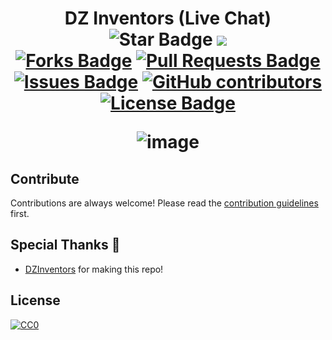 <h1 align="center">DZ Inventors (Live Chat)
<div align="center">
<img src="https://img.shields.io/static/v1?label=%F0%9F%8C%9F&message=If%20Useful&style=style=flat&color=BC4E99" alt="Star Badge"/>
<a href="https://www.facebook.com/DZ.Inventors" ><img src="https://img.shields.io/badge/Facebook-1877F2?style=for-the-badge&logo=facebook&logoColor=white" /> </a>
<br>
<a href="https://github.com/Pelectrome/Dz_Inventors_Live_Chat/network/members"><img src="https://img.shields.io/github/forks/Pelectrome/Dz_Inventors_Live_Chat" alt="Forks Badge"/></a>
<a href="https://github.com/Pelectrome/Dz_Inventors_Live_Chat/pulls"><img src="https://img.shields.io/github/issues-pr/Pelectrome/Dz_Inventors_Live_Chat" alt="Pull Requests Badge"/></a>
<a href="https://github.com/Pelectrome/Dz_Inventors_Live_Chat/issues"><img src="https://img.shields.io/github/issues/Pelectrome/Dz_Inventors_Live_Chat" alt="Issues Badge"/></a>
<a href="https://github.com/Pelectrome/Dz_Inventors_Live_Chat/graphs/contributors"><img alt="GitHub contributors" src="https://img.shields.io/github/contributors/Pelectrome/Dz_Inventors_Live_Chat?color=2b9348"></a>
<a href="https://github.com/Pelectrome/Dz_Inventors_Live_Chat/blob/master/LICENSE"><img src="https://img.shields.io/github/license/Pelectrome/Dz_Inventors_Live_Chat?color=2b9348" alt="License Badge"/></a>

  
![image](https://github.com/GMAGD/Dz_Inventors_Live_Chat/assets/21009210/c2c25d24-cbdb-4270-9d48-3017f9e7050d)

</div>


## Contribute

Contributions are always welcome!
Please read the [contribution guidelines](contributing.md) first.

## Special Thanks 🙇
- [DZInventors](https://www.facebook.com/DZ.Inventors) for making this repo!

## License

[![CC0](https://licensebuttons.net/p/zero/1.0/88x31.png)](https://creativecommons.org/publicdomain/zero/1.0/)
